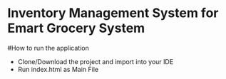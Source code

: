 # Inventory Management System for Emart Grocery System

#How to run the application
- Clone/Download the project and import into your IDE
- Run index.html as Main File
